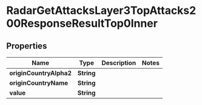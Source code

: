 

# RadarGetAttacksLayer3TopAttacks200ResponseResultTop0Inner


## Properties

| Name | Type | Description | Notes |
|------------ | ------------- | ------------- | -------------|
|**originCountryAlpha2** | **String** |  |  |
|**originCountryName** | **String** |  |  |
|**value** | **String** |  |  |



